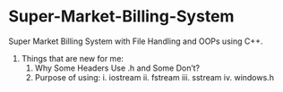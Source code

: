 # Super-Market-Billing-System
Super Market Billing System with File Handling and OOPs using C++.

1. Things that are new for me:  
    1. Why Some Headers Use .h and Some Don’t?
    2. Purpose of using:
        i. iostream
        ii. fstream
        iii. sstream
        iv. windows.h